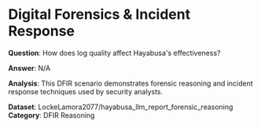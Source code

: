 # Digital Forensics & Incident Response

**Question**: How does log quality affect Hayabusa's effectiveness?

**Answer**: N/A

**Analysis**: This DFIR scenario demonstrates forensic reasoning and incident response techniques used by security analysts.

**Dataset**: LockeLamora2077/hayabusa_llm_report_forensic_reasoning
**Category**: DFIR Reasoning
